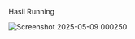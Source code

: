 Hasil Running

![Screenshot 2025-05-09 000250](https://github.com/user-attachments/assets/3ef67a0e-4606-4fb7-addf-2a68d1bb1d8c)

